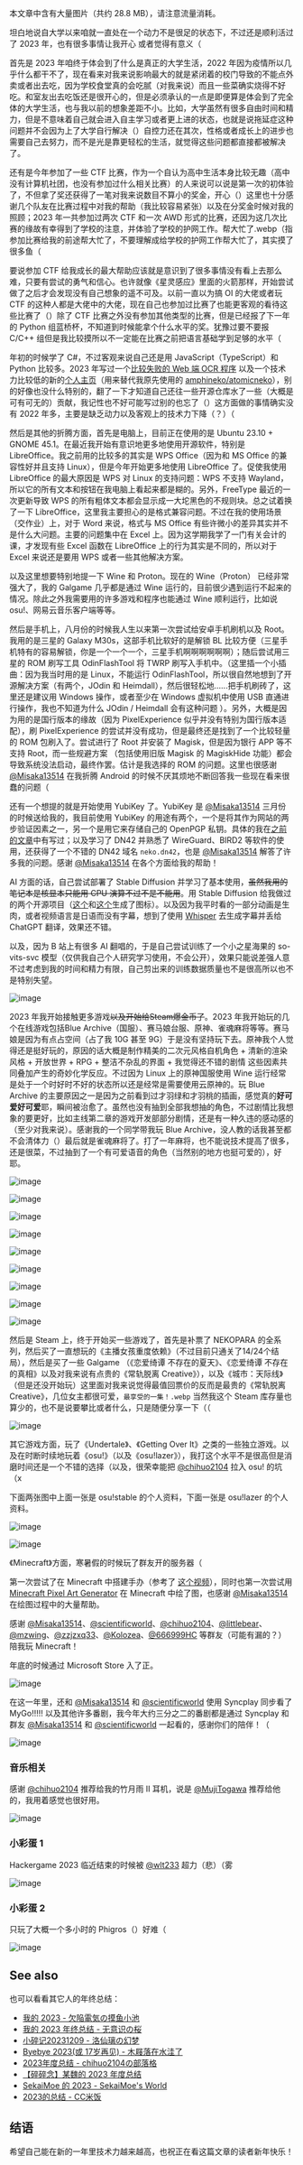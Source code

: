 
<info-hint>本文章中含有大量图片（共约 28.8 MB），请注意流量消耗。</info-hint>

坦白地说自大学以来咱就一直处在一个动力不是很足的状态下，不过还是顺利活过了 2023 年，也有很多事情让我开心 或者觉得有意义（

首先是 2023 年咱终于体会到了什么是真正的大学生活，2022 年因为疫情所以几乎什么都干不了，现在看来对我来说影响最大的就是紧闭着的校门导致的不能点外卖或者出去吃，因为学校食堂真的会吃腻（对我来说）而且一些菜确实烧得不好吃。和室友出去吃饭还是很开心的，但是必须承认的一点是即便算是体会到了完全体的大学生活，也与我以前的想象差距不小。比如，大学虽然有很多自由时间和精力，但是不意味着自己就会进入自主学习或者更上进的状态，也就是说拖延症这种问题并不会因为上了大学自行解决（）自控力还在其次，性格或者成长上的进步也需要自己去努力，而不是光是靠更轻松的生活，就觉得这些问题都直接都被解决了。

还有是今年参加了一些 CTF 比赛，作为一个自认为高中生活本身比较无趣（高中没有计算机社团，也没有参加过什么相关比赛）的人来说可以说是第一次的初体验了，不但拿了奖还获得了一笔对我来说数目不算小的奖金，开心（）这里也十分感谢几个队友在比赛过程中对我的帮助（我比较容易紧张）以及在分奖金时候对我的照顾；2023 年一共参加过两次 CTF 和一次 AWD 形式的比赛，还因为这几次比赛的缘故有幸得到了学校的注意，并体验了学校的护网工作。帮大忙了.webp（指参加比赛给我的前途帮大忙了，不要理解成给学校的护网工作帮大忙了，其实摸了很多鱼（

要说参加 CTF 给我成长的最大帮助应该就是意识到了很多事情没有看上去那么难，只要有尝试的勇气和信心。也许就像《星灵感应》里面的火箭那样，开始尝试做了之后才会发现没有自己想象的遥不可及。以前一直以为搞 OI 的大佬或者玩 CTF 的这种人都是大佬中的大佬，现在自己也参加过比赛了也能更客观的看待这些比赛了（）除了 CTF 比赛之外没有参加其他类型的比赛，但是已经报了下一年的 Python 组蓝桥杯，不知道到时候能拿个什么水平的奖。犹豫过要不要报 C/C++ 组但是我比较摸所以不一定能在比赛之前把语言基础学到足够的水平（

年初的时候学了 C#，不过客观来说自己还是用 JavaScript（TypeScript）和 Python 比较多。2023 年写过一个[比较失败的 Web 端 OCR 程序](https://nekomoe.xyz/index.html?type=article&filename=a-failure-in-web-ocr.md) 以及一个技术力比较低的新的[个人主页](https://i.nekomoe.xyz)（用来替代我原先使用的 [amphineko/atomicneko](https://github.com/amphineko/atomicneko)），别的好像也没什么特别的，翻了一下才知道自己还往一些开源仓库水了一些（大概是可有可无的）贡献，我记性也不好可能写过别的也忘了（）这方面做的事情确实没有 2022 年多，主要是缺乏动力以及客观上的技术力下降（？）（

然后是其他的折腾方面，首先是电脑上，目前正在使用的是 Ubuntu 23.10 + GNOME 45.1。在最近我开始有意识地更多地使用开源软件，特别是 LibreOffice。我之前用的比较多的其实是 WPS Office（因为和 MS Office 的兼容性好并且支持 Linux），但是今年开始更多地使用 LibreOffice 了。促使我使用 LibreOffice 的最大原因是 WPS 对 Linux 的支持问题：WPS 不支持 Wayland，所以它的所有文本和按钮在我电脑上看起来都是糊的。另外，FreeType 最近的一次更新导致 WPS 的所有粗体文本都会显示成一大坨黑色的不规则块。总之试着换了一下 LibreOffice，这里我主要担心的是格式兼容问题。不过在我的使用场景（交作业）上，对于 Word 来说，格式与 MS Office 有些许微小的差异其实并不是什么大问题。主要的问题集中在 Excel 上。因为这学期我学了一门有关会计的课，才发现有些 Excel 函数在 LibreOffice 上的行为其实是不同的，所以对于 Excel 来说还是要用 WPS 或者一些其他解决方案。

以及这里想要特别地提一下 Wine 和 Proton。现在的 Wine（Proton） 已经非常强大了，我的 Galgame 几乎都是通过 Wine 运行的，目前很少遇到运行不起来的情况。除此之外我需要用的许多游戏和程序也能通过 Wine 顺利运行，比如说 osu!、网易云音乐客户端等等。

然后是手机上，八月份的时候我人生以来第一次尝试给安卓手机刷机以及 Root。我用的是三星的 Galaxy M30s，这部手机比软好的是解锁 BL 比较方便（三星手机特有的容易解锁，你是一个一个一个，三星手机啊啊啊啊啊啊）；随后尝试用三星的 ROM 刷写工具 OdinFlashTool 将 TWRP 刷写入手机中。（这里插一个小插曲：因为我当时用的是 Linux，不能运行 OdinFlashTool，所以很自然地想到了开源解决方案（有两个，JOdin 和 Heimdall），然后很轻松地......把手机刷砖了，这里还是建议用 Windows 操作，或者至少在 Windows 虚拟机中使用 USB 直通进行操作，我也不知道为什么 JOdin / Heimdall 会有这种问题 ）。另外，大概是因为用的是国行版本的缘故（因为 PixelExperience 似乎并没有特别为国行版本适配），刷 PixelExperience 的尝试并没有成功，但是最终还是找到了一个比较轻量的 ROM 包刷入了。尝试进行了 Root 并安装了 Magisk，但是因为银行 APP 等不支持 Root，而一些规避方案 （包括使用旧版 Magisk 的 MagiskHide 功能）都会导致系统没法启动，最终作罢。估计是我选择的 ROM 的问题。这里也很感谢 [@Misaka13514] 在我折腾 Android 的时候不厌其烦地不断回答我一些现在看来很蠢的问题（

还有一个想提的就是开始使用 YubiKey 了。YubiKey 是 [@Misaka13514] 三月份的时候送给我的，我目前使用 YubiKey 的用途有两个，一个是将其作为网站的两步验证因素之一，另一个是用它来存储自己的 OpenPGP 私钥。具体的我在[之前的文章](https://nekomoe.xyz/index.html?type=article&filename=2023-5.md)中有写过；以及学习了 DN42 并熟悉了 WireGuard、BIRD2 等软件的使用，还获得了一个不错的 DN42 域名 `neko.dn42`，也是 [@Misaka13514] 解答了许多我的问题。感谢 [@Misaka13514] 在各个方面给我的帮助！

AI 方面的话，自己尝试部署了 Stable Diffusion 并学习了基本使用，~~虽然我用的笔记本是核显本只能用 CPU 演算不过不是不能用~~。用 Stable Diffusion 给我做过的两个开源项目（[这个](https://github.com/bbg-contributors/bbg)和[这个](https://github.com/baiyuanneko/bocchi)生成了图标）。以及因为我平时看的一部分动画是生肉，或者视频语言是日语而没有字幕，想到了使用 [Whisper](https://github.com/openai/whisper) 去生成字幕并丢给 ChatGPT 翻译，效果还不错。


以及，因为 B 站上有很多 AI 翻唱的，于是自己尝试训练了一个小之星海果的 so-vits-svc 模型（仅供我自己个人研究学习使用，不会公开），效果只能说差强人意不过考虑到我的时间和精力有限，自己剪出来的训练数据质量也不是很高所以也不是特别失望。

![image](./2023Summary_SoVitsSvc_01.png)

2023 年我开始接触更多游戏~~以及开始给Steam爆金币了~~。2023 年我开始玩的几个在线游戏包括Blue Archive（国服）、赛马娘台服、原神、雀魂麻将等等。赛马娘是因为有点占空间（占了我 10G 甚至 9G）于是没有坚持玩下去。原神我个人觉得还是挺好玩的，原因的话大概是制作精美的二次元风格自机角色 + 清新的渲染风格 + 开放世界 + RPG + 整洁不杂乱的界面 + 我觉得还不错的剧情 这些因素共同叠加产生的奇妙化学反应。不过因为 Linux 上的原神国服使用 Wine 运行经常是处于一个时好时不好的状态所以还是经常是需要使用云原神的。玩 Blue Archive 的主要原因之一是因为之前看到过才羽绿和才羽桃的插画，感觉真的**好可爱好可爱**耶，瞬间被治愈了。虽然也没有抽到全部我想抽的角色，不过剧情比我想象的要更好，比如主线第二章的游戏开发部部分剧情，还是有一种久违的感动感的（至少对我来说）。感谢我的一个同学带我玩 Blue Archive，没人教的话我甚至都不会清体力（）最后就是雀魂麻将了。打了一年麻将，也不能说技术提高了很多，还是很菜，不过抽到了一个有可爱语音的角色（当然别的地方也挺可爱的），好耶。

![image](./2023Summary_GenshinImpact_01.png)

![image](./2023Summary_MahjongSoul_01.png)

![image](./2023Summary_MahjongSoul_02.png)

![image](./2023Summary_MahjongSoul_03.png)

![image](./2023Summary_MahjongSoul_04.png)

![image](./2023Summary_BlueArchive_01.jpg)

![image](./2023Summary_BlueArchive_02.jpg)

![image](./2023Summary_BlueArchive_03.jpg)

![image](./2023Summary_BlueArchive_04.jpg)

然后是 Steam 上，终于开始买一些游戏了，首先是补票了 NEKOPARA 的全系列，然后买了一直想玩的《主播女孩重度依赖》（不过目前只通关了14/24个结局），然后是买了一些 Galgame （《恋爱绮谭 不存在的夏天》、《恋爱绮谭 不存在的真相》以及对我来说有点贵的《常轨脱离 Creative》），以及《城市：天际线》（但是还没开始玩）这里面对我来说觉得最值回票价的反而是最贵的《常轨脱离 Creative》，几位女主都很可爱，`最享受的一集！.webp` 当然我这个 Steam 库存量也算少的，也不是说要攀比或者什么，只是随便分享一下（（

![image](./2023Summary_SteamLibrary.png)

其它游戏方面，玩了《Undertale》、《Getting Over It》之类的一些独立游戏。以及在时断时续地玩着《osu!》（以及《osu!lazer》），我打这个水平不是很高但是消磨时间还是一个不错的选择（以及，很荣幸能把 [@chihuo2104] 拉入 osu! 的坑（x

<info-hint>下面两张图中上面一张是 osu!stable 的个人资料，下面一张是 osu!lazer 的个人资料。</info-hint>

![image](./2023Summary_osu_01.png)

![image](./2023Summary_osuLazer_01.png)

《Minecraft》方面，寒暑假的时候玩了群友开的服务器（

第一次尝试了在 Minecraft 中搭建手办（参考了 [这个视频](https://www.bilibili.com/video/BV1yW411g7ji/)），同时也第一次尝试用 [Minecraft Pixel Art Generator](https://www.scriptolab.com/minecraft-pixel-art-en.php) 在 Minecraft 中绘了图，也感谢 [@Misaka13514] 在绘图过程中的大量帮助。

感谢 [@Misaka13514]、[@scientificworld]、[@chihuo2104]、[@littlebear]、[@mzwing]、[@zzjzxq33]、[@Kolozea]、[@666999HC] 等群友（可能有漏的？）陪我玩 Minecraft！

年底的时候通过 Microsoft Store 入了正。

![image](./2023Summary_Minecraft_01.png)

在这一年里，还和 [@Misaka13514] 和 [@scientificworld] 使用 Syncplay 同步看了 MyGo!!!!! 以及其他许多番剧，我今年大约三分之二的番剧都是通过 Syncplay 和群友 [@Misaka13514] 和 [@scientificworld] 一起看的，感谢你们的陪伴！（

![image](./2023Summary_Syncplay_01.png)

### 音乐相关

感谢 [@chihuo2104] 推荐给我的竹月雨 II 耳机，说是 [@MujiTogawa] 推荐给他的，我用着感觉也很好用。

![image](./2023Summary_Music.jpg)

### 小彩蛋 1

Hackergame 2023 临近结束的时候被 [@wlt233] 超力（悲）（雾

![image](./2023Summary_Hackergame.png)

### 小彩蛋 2

只玩了大概一个多小时的 Phigros（）好难（

![image](./2023Summary_Phigros.jpg)

## See also

也可以看看其它人的年终总结：

* [我的 2023 - 欠陥電気の摸鱼小池](https://blog.atri.tk/2023/my-2023/)
* [我的 2023 年终总结 - 无意识の桜](http://koishi514.moe/blog/bbg/index.html?type=article&filename=s5e6TSCZKQXW.md)
* [小碎记20231209 - 洛仙璃の幻梦](https://mzwing.eu.org/index.html?type=article&filename=small-article-20231209.md)
* [Byebye 2023(或 17岁再见) - 木屐落在水洼了](https://mjt.asia/posts/ed8b190a/)
* [2023年度总结 - chihuo2104の部落格](https://blog.chihuo2104.dev/posts/goodbye-2023)
* [【碎碎念】某魏的 2023 年度总结](https://tqlwsl.moe/index.php/archives/2778/)
* [SekaiMoe 的 2023 - SekaiMoe's World](https://sekaimoe.dpkg123.site/end-of-2023/)
* [2023的总结 - CC米饭](https://www.ccrice.com/neworld/761/2023%e7%9a%84%e6%80%bb%e7%bb%93/)

## 结语

希望自己能在新的一年里技术力越来越高，也祝正在看这篇文章的读者新年快乐！

[@Misaka13514]: https://blog.atri.tk/
[@scientificworld]: https://koishi514.moe/
[@chihuo2104]: https://blog.chihuo2104.dev/
[@littlebear]: https://littlesunnybear.com/
[@mzwing]: https://mzwing.eu.org/
[@zzjzxq33]: https://github.com/zzjzxq33/
[@Kolozea]: https://kolozea.top
[@666999HC]: https://space.bilibili.com/516252009/
[@MujiTogawa]: https://mujitogawa.github.io/
[@wlt233]: https://tqlwsl.moe/